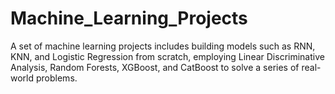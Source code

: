 # Machine_Learning_Projects
A set of machine learning projects includes building models such as RNN, KNN, and Logistic Regression from scratch, employing Linear Discriminative Analysis, Random Forests, XGBoost, and CatBoost to solve a series of real-world problems.
